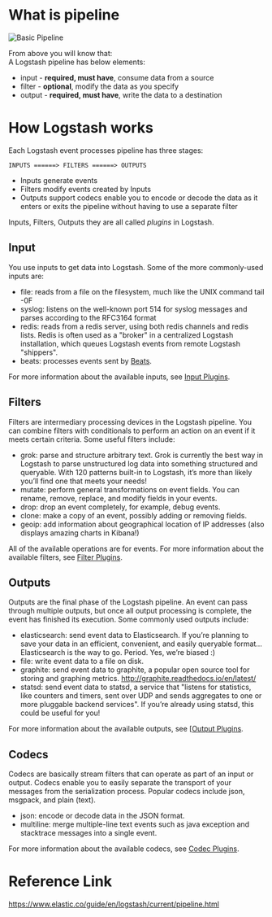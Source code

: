 # What is pipeline
![Basic Pipeline](https://github.com/HuangMarco/knowledge-hub/blob/dev/zResources/logstash/basic_logstash_pipeline.png)

From above you will know that: <br>
A Logstash pipeline has below elements:
* input - **required, must have**, consume data from a source
* filter - **optional**, modify the data as you specify
* output - **required, must have**, write the data to a destination

# How Logstash works
Each Logstash event processes pipeline has three stages:
```
INPUTS ======> FILTERS ======> OUTPUTS
```
* Inputs generate events
* Filters modify events created by Inputs
* Outputs support codecs enable you to encode or decode the data as it enters or exits the pipeline without having to use a separate filter

Inputs, Filters, Outputs they are all called _plugins_ in Logstash.


## Input

You use inputs to get data into Logstash. Some of the more commonly-used inputs are:
* file: reads from a file on the filesystem, much like the UNIX command tail -0F
* syslog: listens on the well-known port 514 for syslog messages and parses according to the RFC3164 format
* redis: reads from a redis server, using both redis channels and redis lists. Redis is often used as a "broker" in a centralized Logstash installation, which queues Logstash events from remote Logstash "shippers".
* beats: processes events sent by [Beats](https://www.elastic.co/downloads/beats).

For more information about the available inputs, see [Input Plugins](https://www.elastic.co/guide/en/logstash/current/input-plugins.html).

## Filters
Filters are intermediary processing devices in the Logstash pipeline. You can combine filters with conditionals to perform an action on an event if it meets certain criteria. Some useful filters include:

* grok: parse and structure arbitrary text. Grok is currently the best way in Logstash to parse unstructured log data into something structured and queryable. With 120 patterns built-in to Logstash, it’s more than likely you’ll find one that meets your needs!
* mutate: perform general transformations on event fields. You can rename, remove, replace, and modify fields in your events.
* drop: drop an event completely, for example, debug events.
* clone: make a copy of an event, possibly adding or removing fields.
* geoip: add information about geographical location of IP addresses (also displays amazing charts in Kibana!)

All of the available operations are for events.
For more information about the available filters, see [Filter Plugins](https://www.elastic.co/guide/en/logstash/current/filter-plugins.html).

## Outputs
Outputs are the final phase of the Logstash pipeline. An event can pass through multiple outputs, but once all output processing is complete, the event has finished its execution. Some commonly used outputs include:

* elasticsearch: send event data to Elasticsearch. If you’re planning to save your data in an efficient, convenient, and easily queryable format… Elasticsearch is the way to go. Period. Yes, we’re biased :)
* file: write event data to a file on disk.
* graphite: send event data to graphite, a popular open source tool for storing and graphing metrics. http://graphite.readthedocs.io/en/latest/
* statsd: send event data to statsd, a service that "listens for statistics, like counters and timers, sent over UDP and sends aggregates to one or more pluggable backend services". If you’re already using statsd, this could be useful for you!

For more information about the available outputs, see [[Output Plugins](https://www.elastic.co/guide/en/logstash/current/output-plugins.html).

## Codecs
Codecs are basically stream filters that can operate as part of an input or output. Codecs enable you to easily separate the transport of your messages from the serialization process. Popular codecs include json, msgpack, and plain (text).

* json: encode or decode data in the JSON format.
* multiline: merge multiple-line text events such as java exception and stacktrace messages into a single event.

For more information about the available codecs, see [Codec Plugins](https://www.elastic.co/guide/en/logstash/current/codec-plugins.html).

# Reference Link
https://www.elastic.co/guide/en/logstash/current/pipeline.html